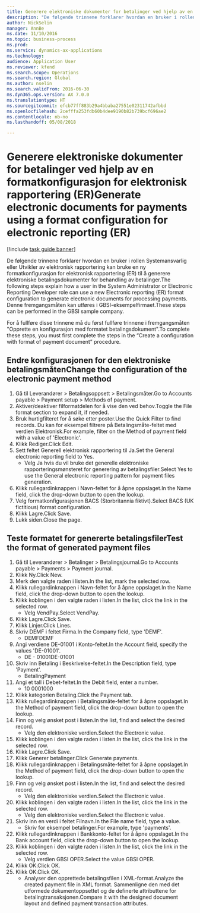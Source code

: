 ```yaml
--- 
title: Generere elektroniske dokumenter for betalinger ved hjelp av en formatkonfigurasjon for elektronisk rapportering (ER)
description: "De følgende trinnene forklarer hvordan en bruker i rollen Systemansvarlig eller Utvikler av elektronisk rapportering kan bruke en ny formatkonfigurasjon for elektronisk rapportering (ER) til å generere elektroniske betalingsdokumenter for behandling av betalinger."
author: NickSelin
manager: AnnBe
ms.date: 11/10/2016
ms.topic: business-process
ms.prod: 
ms.service: dynamics-ax-applications
ms.technology: 
audience: Application User
ms.reviewer: kfend
ms.search.scope: Operations
ms.search.region: Global
ms.author: nselin
ms.search.validFrom: 2016-06-30
ms.dyn365.ops.version: AX 7.0.0
ms.translationtype: HT
ms.sourcegitcommit: efcb77ff883b29a4bbaba27551e02311742afbbd
ms.openlocfilehash: 2cefffa253fdb60b4dee9190b82b739bcf696ae2
ms.contentlocale: nb-no
ms.lasthandoff: 05/08/2018

---
```

# <a name="generate-electronic-documents-for-payments-using-a-format-configuration-for-electronic-reporting-er"></a><span data-ttu-id="1c7ee-103">Generere elektroniske dokumenter for betalinger ved hjelp av en formatkonfigurasjon for elektronisk rapportering (ER)</span><span class="sxs-lookup"><span data-stu-id="1c7ee-103">Generate electronic documents for payments using a format configuration for electronic reporting (ER)</span></span>

[!include [task guide banner](../../includes/task-guide-banner.md)]

<span data-ttu-id="1c7ee-104">De følgende trinnene forklarer hvordan en bruker i rollen Systemansvarlig eller Utvikler av elektronisk rapportering kan bruke en ny formatkonfigurasjon for elektronisk rapportering (ER) til å generere elektroniske betalingsdokumenter for behandling av betalinger.</span><span class="sxs-lookup"><span data-stu-id="1c7ee-104">The following steps explain how a user in the System Administrator or Electronic Reporting Developer role can use a new Electronic reporting (ER) format configuration to generate electronic documents for processing payments.</span></span> <span data-ttu-id="1c7ee-105">Denne fremgangsmåten kan utføres i GBSI-eksempelfirmaet.</span><span class="sxs-lookup"><span data-stu-id="1c7ee-105">These steps can be performed in the GBSI sample company.</span></span>

<span data-ttu-id="1c7ee-106">For å fullføre disse trinnene må du først fullføre trinnene i fremgangsmåten "Opprette en konfigurasjon med formatet betalingsdokument".</span><span class="sxs-lookup"><span data-stu-id="1c7ee-106">To complete these steps, you must first complete the steps in the “Create a configuration with format of payment document” procedure.</span></span>


## <a name="change-the-configuration-of-the-electronic-payment-method"></a><span data-ttu-id="1c7ee-107">Endre konfigurasjonen for den elektroniske betalingsmåten</span><span class="sxs-lookup"><span data-stu-id="1c7ee-107">Change the configuration of the electronic payment method</span></span>
1. <span data-ttu-id="1c7ee-108">Gå til Leverandører > Betalingsoppsett > Betalingsmåter.</span><span class="sxs-lookup"><span data-stu-id="1c7ee-108">Go to Accounts payable > Payment setup > Methods of payment.</span></span>
2. <span data-ttu-id="1c7ee-109">Aktiver/deaktiver filformatdelen for å vise den ved behov.</span><span class="sxs-lookup"><span data-stu-id="1c7ee-109">Toggle the File format section to expand it, if needed.</span></span>
3. <span data-ttu-id="1c7ee-110">Bruk hurtigfilteret for å søke etter poster.</span><span class="sxs-lookup"><span data-stu-id="1c7ee-110">Use the Quick Filter to find records.</span></span> <span data-ttu-id="1c7ee-111">Du kan for eksempel filtrere på Betalingsmåte-feltet med verdien Elektronisk.</span><span class="sxs-lookup"><span data-stu-id="1c7ee-111">For example, filter on the Method of payment field with a value of 'Electronic'.</span></span>
4. <span data-ttu-id="1c7ee-112">Klikk Rediger.</span><span class="sxs-lookup"><span data-stu-id="1c7ee-112">Click Edit.</span></span>
5. <span data-ttu-id="1c7ee-113">Sett feltet Generell elektronisk rapportering til Ja.</span><span class="sxs-lookup"><span data-stu-id="1c7ee-113">Set the General electronic reporting field to Yes.</span></span>
    * <span data-ttu-id="1c7ee-114">Velg Ja hvis du vil bruke det generelle elektroniske rapporteringsmønsteret for generering av betalingsfiler.</span><span class="sxs-lookup"><span data-stu-id="1c7ee-114">Select Yes to use the General electronic reporting pattern for payment files generation.</span></span>  
6. <span data-ttu-id="1c7ee-115">Klikk rullegardinknappen i Navn-feltet for å åpne oppslaget.</span><span class="sxs-lookup"><span data-stu-id="1c7ee-115">In the Name field, click the drop-down button to open the lookup.</span></span>
7. <span data-ttu-id="1c7ee-116">Velg formatkonfigurasjonen BACS (Storbritannia fiktivt).</span><span class="sxs-lookup"><span data-stu-id="1c7ee-116">Select BACS (UK fictitious) format configuration.</span></span>
8. <span data-ttu-id="1c7ee-117">Klikk Lagre.</span><span class="sxs-lookup"><span data-stu-id="1c7ee-117">Click Save.</span></span>
9. <span data-ttu-id="1c7ee-118">Lukk siden.</span><span class="sxs-lookup"><span data-stu-id="1c7ee-118">Close the page.</span></span>

## <a name="test-the-format-of-generated-payment-files"></a><span data-ttu-id="1c7ee-119">Teste formatet for genererte betalingsfiler</span><span class="sxs-lookup"><span data-stu-id="1c7ee-119">Test the format of generated payment files</span></span>
1. <span data-ttu-id="1c7ee-120">Gå til Leverandører > Betalinger > Betalingsjournal.</span><span class="sxs-lookup"><span data-stu-id="1c7ee-120">Go to Accounts payable > Payments > Payment journal.</span></span>
2. <span data-ttu-id="1c7ee-121">Klikk Ny.</span><span class="sxs-lookup"><span data-stu-id="1c7ee-121">Click New.</span></span>
3. <span data-ttu-id="1c7ee-122">Merk den valgte raden i listen.</span><span class="sxs-lookup"><span data-stu-id="1c7ee-122">In the list, mark the selected row.</span></span>
4. <span data-ttu-id="1c7ee-123">Klikk rullegardinknappen i Navn-feltet for å åpne oppslaget.</span><span class="sxs-lookup"><span data-stu-id="1c7ee-123">In the Name field, click the drop-down button to open the lookup.</span></span>
5. <span data-ttu-id="1c7ee-124">Klikk koblingen i den valgte raden i listen.</span><span class="sxs-lookup"><span data-stu-id="1c7ee-124">In the list, click the link in the selected row.</span></span>
    * <span data-ttu-id="1c7ee-125">Velg VendPay.</span><span class="sxs-lookup"><span data-stu-id="1c7ee-125">Select VendPay.</span></span>  
6. <span data-ttu-id="1c7ee-126">Klikk Lagre.</span><span class="sxs-lookup"><span data-stu-id="1c7ee-126">Click Save.</span></span>
7. <span data-ttu-id="1c7ee-127">Klikk Linjer.</span><span class="sxs-lookup"><span data-stu-id="1c7ee-127">Click Lines.</span></span>
8. <span data-ttu-id="1c7ee-128">Skriv DEMF i feltet Firma.</span><span class="sxs-lookup"><span data-stu-id="1c7ee-128">In the Company field, type 'DEMF'.</span></span>
    * <span data-ttu-id="1c7ee-129">DEMF</span><span class="sxs-lookup"><span data-stu-id="1c7ee-129">DEMF</span></span>  
9. <span data-ttu-id="1c7ee-130">Angi verdiene DE-01001 i Konto-feltet.</span><span class="sxs-lookup"><span data-stu-id="1c7ee-130">In the Account field, specify the values 'DE-01001'.</span></span>
    * <span data-ttu-id="1c7ee-131">DE - 01001</span><span class="sxs-lookup"><span data-stu-id="1c7ee-131">DE-01001</span></span>  
10. <span data-ttu-id="1c7ee-132">Skriv inn Betaling i Beskrivelse-feltet.</span><span class="sxs-lookup"><span data-stu-id="1c7ee-132">In the Description field, type 'Payment'.</span></span>
    * <span data-ttu-id="1c7ee-133">Betaling</span><span class="sxs-lookup"><span data-stu-id="1c7ee-133">Payment</span></span>  
11. <span data-ttu-id="1c7ee-134">Angi et tall i Debet-feltet.</span><span class="sxs-lookup"><span data-stu-id="1c7ee-134">In the Debit field, enter a number.</span></span>
    * <span data-ttu-id="1c7ee-135">10 000</span><span class="sxs-lookup"><span data-stu-id="1c7ee-135">1000</span></span>  
12. <span data-ttu-id="1c7ee-136">Klikk kategorien Betaling.</span><span class="sxs-lookup"><span data-stu-id="1c7ee-136">Click the Payment tab.</span></span>
13. <span data-ttu-id="1c7ee-137">Klikk rullegardinknappen i Betalingsmåte-feltet for å åpne oppslaget.</span><span class="sxs-lookup"><span data-stu-id="1c7ee-137">In the Method of payment field, click the drop-down button to open the lookup.</span></span>
14. <span data-ttu-id="1c7ee-138">Finn og velg ønsket post i listen.</span><span class="sxs-lookup"><span data-stu-id="1c7ee-138">In the list, find and select the desired record.</span></span>
    * <span data-ttu-id="1c7ee-139">Velg den elektroniske verdien.</span><span class="sxs-lookup"><span data-stu-id="1c7ee-139">Select the Electronic value.</span></span>  
15. <span data-ttu-id="1c7ee-140">Klikk koblingen i den valgte raden i listen.</span><span class="sxs-lookup"><span data-stu-id="1c7ee-140">In the list, click the link in the selected row.</span></span>
16. <span data-ttu-id="1c7ee-141">Klikk Lagre.</span><span class="sxs-lookup"><span data-stu-id="1c7ee-141">Click Save.</span></span>
17. <span data-ttu-id="1c7ee-142">Klikk Generer betalinger.</span><span class="sxs-lookup"><span data-stu-id="1c7ee-142">Click Generate payments.</span></span>
18. <span data-ttu-id="1c7ee-143">Klikk rullegardinknappen i Betalingsmåte-feltet for å åpne oppslaget.</span><span class="sxs-lookup"><span data-stu-id="1c7ee-143">In the Method of payment field, click the drop-down button to open the lookup.</span></span>
19. <span data-ttu-id="1c7ee-144">Finn og velg ønsket post i listen.</span><span class="sxs-lookup"><span data-stu-id="1c7ee-144">In the list, find and select the desired record.</span></span>
    * <span data-ttu-id="1c7ee-145">Velg den elektroniske verdien.</span><span class="sxs-lookup"><span data-stu-id="1c7ee-145">Select the Electronic value.</span></span>  
20. <span data-ttu-id="1c7ee-146">Klikk koblingen i den valgte raden i listen.</span><span class="sxs-lookup"><span data-stu-id="1c7ee-146">In the list, click the link in the selected row.</span></span>
    * <span data-ttu-id="1c7ee-147">Velg den elektroniske verdien.</span><span class="sxs-lookup"><span data-stu-id="1c7ee-147">Select the Electronic value.</span></span>  
21. <span data-ttu-id="1c7ee-148">Skriv inn en verdi i feltet Filnavn.</span><span class="sxs-lookup"><span data-stu-id="1c7ee-148">In the File name field, type a value.</span></span>
    * <span data-ttu-id="1c7ee-149">Skriv for eksempel betalinger.</span><span class="sxs-lookup"><span data-stu-id="1c7ee-149">For example, type 'payments'.</span></span>  
22. <span data-ttu-id="1c7ee-150">Klikk rullegardinknappen i Bankkonto-feltet for å åpne oppslaget.</span><span class="sxs-lookup"><span data-stu-id="1c7ee-150">In the Bank account field, click the drop-down button to open the lookup.</span></span>
23. <span data-ttu-id="1c7ee-151">Klikk koblingen i den valgte raden i listen.</span><span class="sxs-lookup"><span data-stu-id="1c7ee-151">In the list, click the link in the selected row.</span></span>
    * <span data-ttu-id="1c7ee-152">Velg verdien GBSI OPER.</span><span class="sxs-lookup"><span data-stu-id="1c7ee-152">Select the value GBSI OPER.</span></span>  
24. <span data-ttu-id="1c7ee-153">Klikk OK.</span><span class="sxs-lookup"><span data-stu-id="1c7ee-153">Click OK.</span></span>
25. <span data-ttu-id="1c7ee-154">Klikk OK.</span><span class="sxs-lookup"><span data-stu-id="1c7ee-154">Click OK.</span></span>
    * <span data-ttu-id="1c7ee-155">Analyser den opprettede betalingsfilen i XML-format.</span><span class="sxs-lookup"><span data-stu-id="1c7ee-155">Analyze the created payment file in XML format.</span></span> <span data-ttu-id="1c7ee-156">Sammenligne den med det utformede dokumentoppsettet og de definerte attributtene for betalingtransaksjonen.</span><span class="sxs-lookup"><span data-stu-id="1c7ee-156">Compare it with the designed document layout and defined payment transaction attributes.</span></span>  


